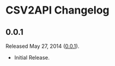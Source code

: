 # CSV2API Changelog

## 0.0.1

Released May 27, 2014 ([0.0.1](https://github.com/jonahoffline/csv2api/tree/v0.0.1)).

* Initial Release.